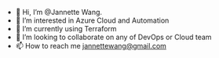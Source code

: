 - 👋 Hi, I’m @Jannette Wang.
- 👀 I’m interested in Azure Cloud and Automation
- 🌱 I’m currently using Terraform
- 💞️ I’m looking to collaborate on any of DevOps or Cloud team
- 📫 How to reach me jannettewang@gmail.com

<!---
sweet-aus/sweet-aus is a ✨ special ✨ repository because its `README.md` (this file) appears on your GitHub profile.
You can click the Preview link to take a look at your changes.
--->
